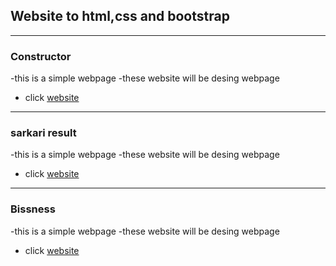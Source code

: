 ## Website to html,css and bootstrap
----

### Constructor
-this is a simple webpage
-these website will be desing webpage

- click [website](https://Ramsakal143.github.io/Shopping/demo.html)
----
### sarkari result
-this is a simple webpage
-these website will be desing webpage

- click [website](https://Ramsakal143.github.io/Shopping/sarkari_result.html)
----
### Bissness 
-this is a simple webpage
-these website will be desing webpage

- click [website](https://Ramsakal143.github.io/Shopping/bisness/index.html)
